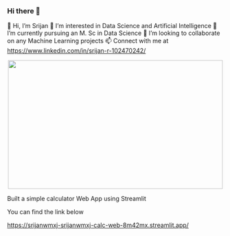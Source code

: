 ### Hi there 👋

👋 Hi, I’m Srijan
👀 I’m interested in Data Science and Artificial Intelligence
🌱 I’m currently pursuing an M. Sc in Data Science
💞️ I’m looking to collaborate on any Machine Learning projects
📫 Connect with me at https://www.linkedin.com/in/srijan-r-102470242/

<div align="center">
  <img src="https://media.giphy.com/media/dWesBcTLavkZuG35MI/giphy.gif" width="500" height="300"/>
</div>

Built a simple calculator Web App using Streamlit

You can find the link below

https://srijanwmxj-srijanwmxj-calc-web-8m42mx.streamlit.app/
